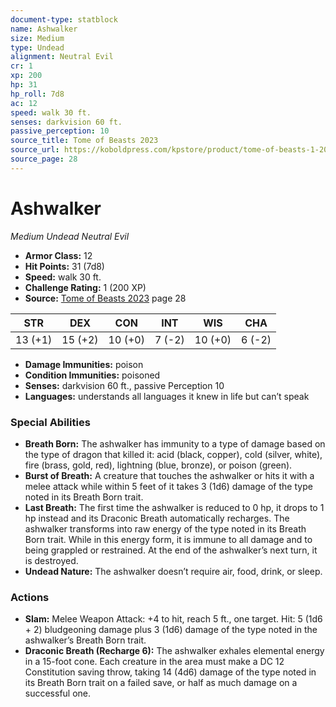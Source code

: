 ```yaml
---
document-type: statblock
name: Ashwalker
size: Medium
type: Undead
alignment: Neutral Evil
cr: 1
xp: 200
hp: 31
hp_roll: 7d8
ac: 12
speed: walk 30 ft.
senses: darkvision 60 ft. 
passive_perception: 10
source_title: Tome of Beasts 2023
source_url: https://koboldpress.com/kpstore/product/tome-of-beasts-1-2023-edition/
source_page: 28
---
```


# Ashwalker

*Medium* *Undead* *Neutral Evil*

- **Armor Class:** 12
- **Hit Points:** 31 (7d8)
- **Speed:** walk 30 ft.
- **Challenge Rating:** 1 (200 XP)
- **Source:** [Tome of Beasts 2023](https://koboldpress.com/kpstore/product/tome-of-beasts-1-2023-edition/) page 28

| STR | DEX | CON | INT | WIS | CHA |
| --- | --- | --- | --- | --- | --- |
| 13 (+1) | 15 (+2) | 10 (+0) | 7 (-2) | 10 (+0) | 6 (-2) |

- **Damage Immunities:** poison
- **Condition Immunities:** poisoned
- **Senses:** darkvision 60 ft., passive Perception 10
- **Languages:** understands all languages it knew in life but can’t speak

### Special Abilities

- **Breath Born:** The ashwalker has immunity to a type of damage based on the type of dragon that killed it: acid (black, copper), cold (silver, white), fire (brass, gold, red), lightning (blue, bronze), or poison (green).
- **Burst of Breath:** A creature that touches the ashwalker or hits it with a melee attack while within 5 feet of it takes 3 (1d6) damage of the type noted in its Breath Born trait.
- **Last Breath:** The first time the ashwalker is reduced to 0 hp, it drops to 1 hp instead and its Draconic Breath automatically recharges. The ashwalker transforms into raw energy of the type noted in its Breath Born trait. While in this energy form, it is immune to all damage and to being grappled or restrained. At the end of the ashwalker’s next turn, it is destroyed.
- **Undead Nature:** The ashwalker doesn’t require air, food, drink, or sleep.

### Actions

- **Slam:** Melee Weapon Attack: +4 to hit, reach 5 ft., one target. Hit: 5 (1d6 + 2) bludgeoning damage plus 3 (1d6) damage of the type noted in the ashwalker’s Breath Born trait.
- **Draconic Breath (Recharge 6):** The ashwalker exhales elemental energy in a 15-foot cone. Each creature in the area must make a DC 12 Constitution saving throw, taking 14 (4d6) damage of the type noted in its Breath Born trait on a failed save, or half as much damage on a successful one.
